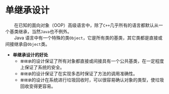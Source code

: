 # 单继承设计
&emsp;&emsp;在已知的面向对象（OOP）高级语言中，除了`C++`几乎所有的语言都默认从一个基类继承，当然`Java`也不例外。<br>
&emsp;&emsp;Java 语言中有一个特殊的类`Object`，它是所有类的基类，其它类都是直接或间接继承自`Object`类。

- **单继承设计的好处**
    - `单继承`的设计保证了所有对象都直接或间接具有一个公共基类，在一定程度上保证了系统的安全。
    - `单继承`的设计保证了在实现多态时保证了方法的调用准确性。
    - `单继承`的设计在系统进行垃圾回收时，可以很容易确认对象的类型，使垃圾回收变得更容易。
